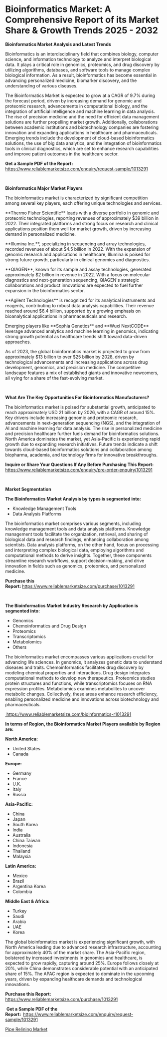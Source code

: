 <p><h1>Bioinformatics Market: A Comprehensive Report of its Market Share & Growth Trends 2025 - 2032</h1></p><p><strong>Bioinformatics Market Analysis and Latest Trends</strong></p>
<p><p>Bioinformatics is an interdisciplinary field that combines biology, computer science, and information technology to analyze and interpret biological data. It plays a critical role in genomics, proteomics, and drug discovery by utilizing algorithms, databases, and software tools to manage complex biological information. As a result, bioinformatics has become essential in advancing personalized medicine, biomarker discovery, and the understanding of various diseases.</p><p>The Bioinformatics Market is expected to grow at a CAGR of 9.7% during the forecast period, driven by increasing demand for genomic and proteomic research, advancements in computational biology, and the integration of artificial intelligence and machine learning in data analysis. The rise of precision medicine and the need for efficient data management solutions are further propelling market growth. Additionally, collaborations between academic institutions and biotechnology companies are fostering innovation and expanding applications in healthcare and pharmaceuticals. Emerging trends include the development of cloud-based bioinformatics solutions, the use of big data analytics, and the integration of bioinformatics tools in clinical diagnostics, which are set to enhance research capabilities and improve patient outcomes in the healthcare sector.</p></p>
<p><strong>Get a Sample PDF of the Report:&nbsp;</strong> <a href="https://www.reliablemarketsize.com/enquiry/request-sample/1013291?utm_campaign=2248&utm_medium=2&utm_source=Github&utm_content=ia&utm_term=06032025&utm_id=bioinformatics">https://www.reliablemarketsize.com/enquiry/request-sample/1013291</a></p>
<p>&nbsp;</p>
<p><strong>Bioinformatics Major Market Players</strong></p>
<p><p>The bioinformatics market is characterized by significant competition among several key players, each offering unique technologies and services. </p><p>**Thermo Fisher Scientific** leads with a diverse portfolio in genomic and proteomic technologies, reporting revenues of approximately $39 billion in 2022. Their integrated platforms and strong focus on research and clinical applications position them well for market growth, driven by increasing demand in personalized medicine.</p><p>**Illumina Inc.**, specializing in sequencing and array technologies, recorded revenues of about $4.5 billion in 2022. With the expansion of genomic research and applications in healthcare, Illumina is poised for strong future growth, particularly in clinical genomics and diagnostics.</p><p>**QIAGEN**, known for its sample and assay technologies, generated approximately $2 billion in revenue in 2022. With a focus on molecular diagnostics and next-generation sequencing, QIAGEN's strategic collaborations and product innovations are expected to fuel further expansion in the bioinformatics sector.</p><p>**Agilent Technologies** is recognized for its analytical instruments and reagents, contributing to robust data analysis capabilities. Their revenue reached around $6.4 billion, supported by a growing emphasis on bioanalytical applications in pharmaceuticals and research.</p><p>Emerging players like **Sophia Genetics** and **Wuxi NextCODE** leverage advanced analytics and machine learning in genomics, indicating strong growth potential as healthcare trends shift toward data-driven approaches.</p><p>As of 2023, the global bioinformatics market is projected to grow from approximately $13 billion to over $25 billion by 2028, driven by technological advancements and increasing applications across drug development, genomics, and precision medicine. The competitive landscape features a mix of established giants and innovative newcomers, all vying for a share of the fast-evolving market.</p></p>
<p>&nbsp;</p>
<p><strong>What Are The Key Opportunities For Bioinformatics Manufacturers?</strong></p>
<p><p>The bioinformatics market is poised for substantial growth, anticipated to reach approximately USD 21 billion by 2026, with a CAGR of around 15%. Key drivers include increasing genomic and proteomic research, advancements in next-generation sequencing (NGS), and the integration of AI and machine learning for data analysis. The rise in personalized medicine and precision healthcare further fuels demand for bioinformatics solutions. North America dominates the market, yet Asia-Pacific is experiencing rapid growth due to expanding research initiatives. Future trends indicate a shift towards cloud-based bioinformatics solutions and collaboration among biopharma, academia, and technology firms for innovative breakthroughs.</p></p>
<p><strong>Inquire or Share Your Questions If Any Before Purchasing This Report:</strong> <a href="https://www.reliablemarketsize.com/enquiry/pre-order-enquiry/1013291?utm_campaign=2248&utm_medium=2&utm_source=Github&utm_content=ia&utm_term=06032025&utm_id=bioinformatics">https://www.reliablemarketsize.com/enquiry/pre-order-enquiry/1013291</a></p>
<p>&nbsp;</p>
<p><strong>Market Segmentation</strong></p>
<p><strong>The Bioinformatics Market Analysis by types is segmented into:</strong></p>
<p><ul><li>Knowledge Management Tools</li><li>Data Analysis Platforms</li></ul></p>
<p><p>The bioinformatics market comprises various segments, including knowledge management tools and data analysis platforms. Knowledge management tools facilitate the organization, retrieval, and sharing of biological data and research findings, enhancing collaboration among scientists. Data analysis platforms, on the other hand, focus on processing and interpreting complex biological data, employing algorithms and computational methods to derive insights. Together, these components streamline research workflows, support decision-making, and drive innovation in fields such as genomics, proteomics, and personalized medicine.</p></p>
<p><strong>Purchase this Report:&nbsp;</strong><a href="https://www.reliablemarketsize.com/purchase/1013291?utm_campaign=2248&utm_medium=2&utm_source=Github&utm_content=ia&utm_term=06032025&utm_id=bioinformatics">https://www.reliablemarketsize.com/purchase/1013291</a></p>
<p>&nbsp;</p>
<p><strong>The Bioinformatics Market Industry Research by Application is segmented into:</strong></p>
<p><ul><li>Genomics</li><li>Chemoinformatics and Drug Design</li><li>Proteomics</li><li>Transcriptomics</li><li>Metabolomics</li><li>Others</li></ul></p>
<p><p>The bioinformatics market encompasses various applications crucial for advancing life sciences. In genomics, it analyzes genetic data to understand diseases and traits. Chemoinformatics facilitates drug discovery by modeling chemical properties and interactions. Drug design integrates computational methods to develop new therapeutics. Proteomics studies protein structures and functions, while transcriptomics focuses on RNA expression profiles. Metabolomics examines metabolites to uncover metabolic changes. Collectively, these areas enhance research efficiency, enabling personalized medicine and innovations across biotechnology and pharmaceuticals.</p></p>
<p><a href="https://www.reliablemarketsize.com/bioinformatics-r1013291?utm_campaign=2248&utm_medium=2&utm_source=Github&utm_content=ia&utm_term=06032025&utm_id=bioinformatics">&nbsp;https://www.reliablemarketsize.com/bioinformatics-r1013291</a></p>
<p><strong>In terms of Region, the Bioinformatics Market Players available by Region are:</strong></p>
<p>
    <p> <strong> North America: </strong>
        <ul>
            <li>United States</li>
            <li>Canada</li>
        </ul>
        </p> 
    <p> <strong> Europe: </strong>
        <ul>
            <li>Germany</li>
            <li>France</li>
            <li>U.K.</li>
            <li>Italy</li>
            <li>Russia</li>
        </ul>
        </p> 
    <p> <strong> Asia-Pacific: </strong>
        <ul>
            <li>China</li>
            <li>Japan</li>
            <li>South Korea</li>
            <li>India</li>
            <li>Australia</li>
            <li>China Taiwan</li>
            <li>Indonesia</li>
            <li>Thailand</li>
            <li>Malaysia</li>
        </ul>
        </p> 
    <p> <strong> Latin America: </strong>
        <ul>
            <li>Mexico</li>
            <li>Brazil</li>
            <li>Argentina Korea</li>
            <li>Colombia</li>
        </ul>
        </p> 
    <p> <strong> Middle East & Africa: </strong>
        <ul>
            <li>Turkey</li>
            <li>Saudi</li>
            <li>Arabia</li>
            <li>UAE</li>
            <li>Korea</li>
        </ul>
    </p>
    </p>
<p><p>The global bioinformatics market is experiencing significant growth, with North America leading due to advanced research infrastructure, accounting for approximately 40% of the market share. The Asia-Pacific region, bolstered by increased investments in genomics and healthcare, is expected to grow rapidly, capturing around 25%. Europe follows closely at 20%, while China demonstrates considerable potential with an anticipated share of 15%. The APAC region is expected to dominate in the upcoming years, driven by expanding healthcare demands and technological innovations.</p></p>
<p><strong>Purchase this Report: </strong><a href="https://www.reliablemarketsize.com/purchase/1013291?utm_campaign=2248&utm_medium=2&utm_source=Github&utm_content=ia&utm_term=06032025&utm_id=bioinformatics">https://www.reliablemarketsize.com/purchase/1013291</a></p>
<p>&nbsp;<strong>Get a Sample PDF of the Report:&nbsp;&nbsp;</strong><a href="https://www.reliablemarketsize.com/enquiry/request-sample/1013291?utm_campaign=2248&utm_medium=2&utm_source=Github&utm_content=ia&utm_term=06032025&utm_id=bioinformatics">https://www.reliablemarketsize.com/enquiry/request-sample/1013291</a></p>
<p><strong></strong></p>
<p><p><a href="https://github.com/rodinayygacklezi/Market-Research-Report-List-1/blob/main/pipe-relining-market.md?utm_campaign=2248&utm_medium=2&utm_source=Github&utm_content=ia&utm_term=06032025&utm_id=bioinformatics">Pipe Relining Market</a></p></p>